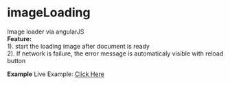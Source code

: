 # imageLoading
Image loader via angularJS <br>
<b>Feature:</b> <br>
1). start the loading image after document is ready  <br>
2). If network is failure, the error message is automaticaly visible with reload button <br>

<b>Example</b>
Live Example: <a href="https://output.jsbin.com/mijuga/3"> Click Here </a>
